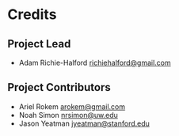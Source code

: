 Credits
=======

Project Lead
------------

* Adam Richie-Halford <richiehalford@gmail.com>

Project Contributors
--------------------

* Ariel Rokem <arokem@gmail.com>
* Noah Simon <nrsimon@uw.edu>
* Jason Yeatman <jyeatman@stanford.edu>
